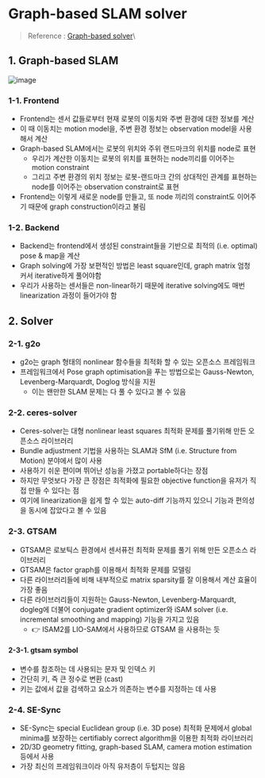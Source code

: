 Graph-based SLAM solver
===
> Reference : [Graph-based solver](https://www.cv-learn.com/20210607-solvers/)\

## 1. Graph-based SLAM

![image](https://user-images.githubusercontent.com/108650199/204209689-832b1ed1-b994-4327-bbc8-9c62aa3bb0fc.png)

### 1-1. Frontend
- Frontend는 센서 값들로부터 현재 로봇의 이동치와 주변 환경에 대한 정보를 계산
- 이 때 이동치는 motion model을, 주변 환경 정보는 observation model을 사용해서 계산
- Graph-based SLAM에서는 로봇의 위치와 주위 랜드마크의 위치를 node로 표현
  - 우리가 계산한 이동치는 로봇의 위치를 표현하는 node끼리를 이어주는 motion constraint
  - 그리고 주변 환경의 위치 정보는 로봇-랜드마크 간의 상대적인 관계를 표현하는 node를 이어주는 observation constraint로 표현
- Frontend는 이렇게 새로운 node를 만들고, 또 node 끼리의 constraint도 이어주기 때문에 graph construction이라고 불림

### 1-2. Backend
- Backend는 frontend에서 생성된 constraint들을 기반으로 최적의 (i.e. optimal) pose & map을 계산
- Graph solving에 가장 보편적인 방법은 least square인데, graph matrix 엄청 커서 iterative하게 풀어야함
- 우리가 사용하는 센서들은 non-linear하기 때문에 iterative solving에도 매번 linearization 과정이 들어가야 함

## 2. Solver
### 2-1. g2o
- g2o는 graph 형태의 nonlinear 함수들을 최적화 할 수 있는 오픈소스 프레임워크
- 프레임워크에서 Pose graph optimisation을 푸는 방법으로는 Gauss-Newton, Levenberg-Marquardt, Doglog 방식을 지원
  - 이는 왠만한 SLAM 문제는 다 풀 수 있다고 볼 수 있음

### 2-2. ceres-solver
- Ceres-solver는 대형 nonlinear least squares 최적화 문제를 풀기위해 만든 오픈소스 라이브러리
- Bundle adjustment 기법을 사용하는 SLAM과 SfM (i.e. Structure from Motion) 분야에서 많이 사용
- 사용하기 쉬운 편이며 뛰어난 성능을 가졌고 portable하다는 장점
- 하지만 무엇보다 가장 큰 장점은 최적화에 필요한 objective function을 유저가 직접 만들 수 있다는 점 
- 여기에 linearization을 쉽게 할 수 있는 auto-diff 기능까지 있으니 기능과 편의성을 동시에 잡았다고 볼 수 있음

### 2-3. GTSAM
- GTSAM은 로보틱스 환경에서 센서퓨전 최적화 문제를 풀기 위해 만든 오픈소스 라이브러리
- GTSAM은 factor graph를 이용해서 최적화 문제를 모델링
- 다른 라이브러리들에 비해 내부적으로 matrix sparsity를 잘 이용해서 계산 효율이 가장 좋음
- 다른 라이브러리들이 지원하는 Gauss-Newton, Levenberg-Marquardt, dogleg에 더불어 conjugate gradient optimizer와 iSAM solver (i.e. incremental smoothing and mapping) 기능을 가지고 있음
  - 👉️ ISAM2를 LIO-SAM에서 사용하므로 GTSAM 을 사용하는 듯   
#### 2-3-1. gtsam symbol
- 변수를 참조하는 데 사용되는 문자 및 인덱스 키
- 간단히 키, 즉 큰 정수로 변환 (cast)
- 키는 값에서 값을 검색하고 요소가 의존하는 변수를 지정하는 데 사용

### 2-4. SE-Sync
- SE-Sync는 special Euclidean group (i.e. 3D pose) 최적화 문제에서 global minima를 보장하는 certifiably correct algorithm을 이용한 최적화 라이브러리
- 2D/3D geometry fitting, graph-based SLAM, camera motion estimation 등에서 사용
- 가장 최신의 프레임워크이라 아직 유저층이 두텁지는 않음
